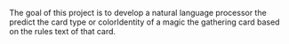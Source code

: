 The goal of this project is to develop a natural language processor the predict the card type or colorIdentity of a magic the gathering card based on the rules text of that card.
